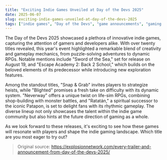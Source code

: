 ```yaml
---
title: "Exciting Indie Games Unveiled at Day of the Devs 2025"
date: 2025-06-07
slug: exciting-indie-games-unveiled-at-day-of-the-devs-2025
tags: ["indie games", "Day of the Devs", "game announcements", "gaming news"]
---
```


The Day of the Devs 2025 showcased a plethora of innovative indie games, capturing the attention of gamers and developers alike. With over twenty titles revealed, this year's event highlighted a remarkable blend of creativity and gameplay mechanics, from puzzle-solving adventures to dynamic RPGs. Notable mentions include "Sword of the Sea," set for release on August 19, and "Escape Academy 2: Back 2 School," which builds on the beloved elements of its predecessor while introducing new exploration features.

Among the standout titles, "Snap & Grab" invites players to strategize heists, while "Blighted" promises a fresh take on difficulty with its dynamic system. "Neverway" offers a unique twist on life-sim RPGs, combining shop-building with monster battles, and "Ratatán," a spiritual successor to the iconic Patapon, is set to delight fans with its rhythmic gameplay. The diverse lineup not only showcases the talent within the indie game community but also hints at the future direction of gaming as a whole.

As we look forward to these releases, it's exciting to see how these games will resonate with players and shape the indie gaming landscape. Which title are you most eager to try out? 

> Original source: https://explosionnetwork.com/every-trailer-and-announcement-from-day-of-the-devs-2025/